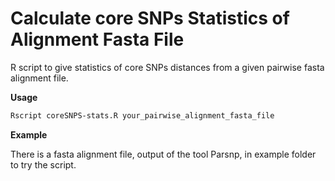 # Calculate core SNPs Statistics of Alignment Fasta File
R script to give statistics of core SNPs distances from a given pairwise fasta alignment file.

**Usage**
```sh
Rscript coreSNPS-stats.R your_pairwise_alignment_fasta_file
```

**Example**

There is a fasta alignment file, output of the tool Parsnp, in example folder to try the script. 
